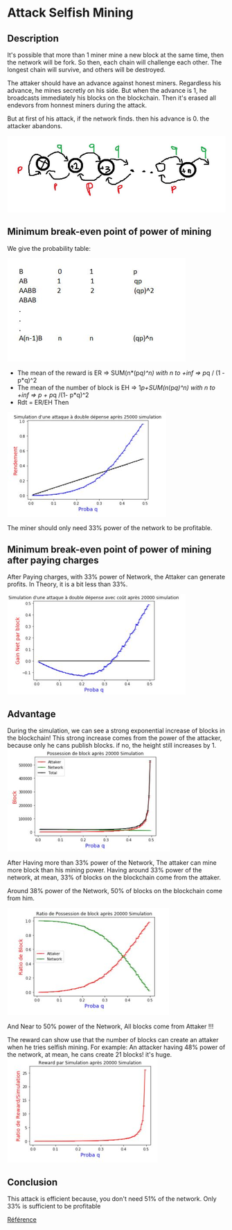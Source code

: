 # Attack Selfish Mining

## Description
It's possible that more than 1 miner mine a new block at the same time, then the network will be fork. So then, each chain will challenge each other. The longest chain will survive, and others will be destroyed.

The attaker should have an advance against honest miners. Regardless his advance, he mines secretly on his side. But when the advance is 1, he broadcasts immediately his blocks on the blockchain. Then it's erased all endevors from honnest miners during the attack.

But at first of his attack, if the network finds. then his advance is 0. the attacker abandons.

![intro](https://github.com/redek-zelton/Cryptofinance/blob/main/Attack%20Selfish%20Mining/Intro.JPG)

## Minimum break-even point of power of mining
We give the probability table:

![Intro2](https://github.com/redek-zelton/Cryptofinance/blob/main/Attack%20Selfish%20Mining/Intro2.JPG)

* The mean of the reward is ER => SUM(n*(p*q)^n) with n to +inf      =>      p*q / (1 - p*q)^2
* The mean of the number of block is EH => 1*p+SUM(n*(p*q)^n) with n to +inf    => p + p*q /(1- p*q)^2
* Rdt = ER/EH Then

![Sim](https://github.com/redek-zelton/Cryptofinance/blob/main/Attack%20Selfish%20Mining/Sim.JPG)

The miner should only need 33% power of the network to be profitable.

## Minimum break-even point of power of mining after paying charges
After Paying charges, with 33% power of Network, the Attaker can generate profits. In Theory, it is a bit less than 33%.

![Sim_p](https://github.com/redek-zelton/Cryptofinance/blob/main/Attack%20Selfish%20Mining/sim_p.JPG)

## Advantage
During the simulation, we can see a strong exponential increase of blocks in the blockchain! This strong increase comes from the power of the attacker, because only he cans publish blocks. if no, the height still increases by 1.
![adv_b](https://github.com/redek-zelton/Cryptofinance/blob/main/Attack%20Selfish%20Mining/adv_b.JPG)

After Having more than 33% power of the Network, The attaker can mine more block than his mining power. Having around 33% power of the network, at mean, 33% of blocks on the blockchain come from the attaker.

Around 38% power of the Network, 50% of blocks on the blockchain come from him.

![adv_r](https://github.com/redek-zelton/Cryptofinance/blob/main/Attack%20Selfish%20Mining/adv_r.JPG)

And Near to 50% power of the Network, All blocks come from Attaker !!!

The reward can show use that the number of blocks can create an attaker when he tries selfish mining. For example: An attacker having 48% power of the network, at mean, he cans create 21 blocks! it's huge.
![adv_w](https://github.com/redek-zelton/Cryptofinance/blob/main/Attack%20Selfish%20Mining/adv_w.JPG)

## Conclusion
This attack is efficient because, you don't need 51% of the network. Only 33% is sufficient to be profitable







[Référence](https://hal.archives-ouvertes.fr/hal-01794067/document)

